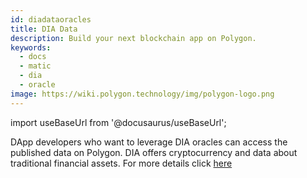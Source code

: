 ```yaml
---
id: diadataoracles
title: DIA Data
description: Build your next blockchain app on Polygon.
keywords:
  - docs
  - matic
  - dia
  - oracle
image: https://wiki.polygon.technology/img/polygon-logo.png
---
```

import useBaseUrl from '@docusaurus/useBaseUrl';

DApp developers who want to leverage DIA oracles can access the published data on Polygon. DIA offers cryptocurrency and data about traditional financial assets. For more details click [here](https://github.com/diadata-org/diadata/blob/master/documentation/oracle-documentation/matic.md)
